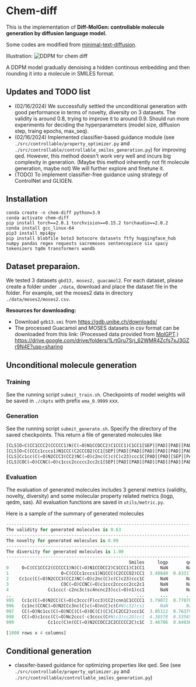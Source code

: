 # Chem-diff
This is the implementation of **Diff-MolGen: controllable molecule generation by diffusion language model.**

Some codes are modified from [minimal-text-diffusion](https://github.com/madaan/minimal-text-diffusion).

Illustration: ![DDPM for chem diff](https://github.com/yifeiwang15/chem-diff/ddpm.png)

A DDPM model gradually denoising a hidden continous embedding and then rounding it into a molecule in SMILES format.

## Updates and TODO list
* (02/16/2024) We successfully settled the unconditional generation with good performance in terms of novelty, 
diversity on 3 datasets. The validity is around 0.8, trying to improve it to around 0.9.
Should run more experiments for deciding the hyperparameters 
(model size, diffusion step, traing epochs, max_seq).
* (02/16/2024) Implemented classifier-based guidance module 
(see `./src/controllable/property_optimizer.py` and `./src/controllable/controllable_smiles_generation.py`) for improving qed.
However, this method doesn't work very well and incurs big complexity in generation.
  (Maybe this method inherently not fit molecule generation, maybe not) We will further explore and finetune it. 
* (TODO) To implement classifier-free guidance using strategy of ControlNet and GLIGEN.

## Installation
```linux
conda create -n chem-diff python=3.9
conda activate chem-diff 
pip install torch==2.0.1 torchvision==0.15.2 torchaudio==2.0.2
conda install gcc_linux-64
pip3 install mpi4py
pip install blobfile boto3 botocore datasets ftfy huggingface_hub numpy pandas regex requests sacremoses sentencepiece six spacy tokenizers tqdm transformers wandb
```
## Dataset preparaion.
We tested 3 datasets `gbd13, moses2, guacamol2`. For each dataset, please create a folder under `./data`,
download and place the dataset file in the folder. For example, set the moses2 data in directory `./data/moses2/moses2.csv`.

**Resources for downloading:**
* Download `gdb13.smi` from https://gdb.unibe.ch/downloads/
* The processed Guacamol and MOSES datasets in csv format can be downloaded from this link:
(Processed data provided from [MolGPT](https://github.com/devalab/molgpt).)
https://drive.google.com/drive/folders/1LrtGru7Srj_62WMR4Zcfs7xJ3GZr9N4E?usp=sharing

## Unconditional molecule generation
### Training
See the running script `submit_train.sh`. Checkpoints of model weights will be saved in `./ckpts` with prefix `ema_0.9999` xxx.
### Generation
See the running script `submit_generate.sh`. Specify the directory of the saved checkpoints. 
This return a file of generated molecules like
```python
[CLS]O=C(CC1CCC2(CCCCC1)N(C(=O)N1CCOCC2)C1CCC1)C1CC1[SEP][PAD][PAD][PAD][PAD][PAD][PAD][PAD][PAD][PAD][PAD][PAD][PAD][PAD][PAD][PAD][PAD][PAD][PAD][PAD][PAD][PAD][PAD][PAD][PAD][PAD][PAD][PAD][PAD][PAD][PAD][PAD][PAD][PAD][PAD][PAD][PAD][PAD][PAD][PAD][PAD][PAD][PAD][PAD][PAD][PAD][PAD][PAD][PAD][PAD][PAD][PAD]
[CLS]O=C(CCCc1cccs1)N1CCC(C2CCCO2)CC1[SEP][PAD][PAD][PAD][PAD][PAD][PAD][PAD][PAD][PAD][PAD][PAD][PAD][PAD][PAD][PAD][PAD][PAD][PAD][PAD][PAD][PAD][PAD][PAD][PAD][PAD][PAD][PAD][PAD][PAD][PAD][PAD][PAD][PAD][PAD][PAD][PAD][PAD][PAD][PAD][PAD][PAD][PAD][PAD][PAD][PAD][PAD][PAD][PAD][PAD][PAD][PAD][PAD][PAD][PAD][PAD][PAD][PAD][PAD][PAD][PAD][PAD][PAD][PAD][PAD][PAD][PAD]
[CLS]Cc1cc(C(=O)N2CCC3(CC2)NC(=O)c2nc(C)c(C)c23)ccc1C[PAD][PAD][SEP][PAD][PAD][PAD][PAD][PAD][PAD][PAD][PAD][PAD][PAD][PAD][PAD][PAD][PAD][PAD][PAD][PAD][PAD][PAD][PAD][PAD][PAD][PAD][PAD][PAD][PAD][PAD][PAD][PAD][PAD][PAD][PAD][PAD][PAD][PAD][PAD][PAD][PAD][PAD][PAD][PAD][PAD][PAD][PAD][PAD][PAD][PAD][PAD]
[CLS]COC(=O)CCNC(=O)c1ccc2ccccc2cc2c1[SEP][PAD][PAD][PAD][PAD][PAD][PAD][PAD][PAD][PAD][PAD][PAD][PAD][PAD][PAD][PAD][PAD][PAD][PAD][PAD][PAD][PAD][PAD][PAD][PAD][PAD][PAD][PAD][PAD][PAD][PAD][PAD][PAD][PAD][PAD][PAD][PAD][PAD][PAD][PAD][PAD][PAD][PAD][PAD][PAD][PAD][PAD][PAD][PAD][PAD][PAD][PAD][PAD][PAD][PAD][PAD][PAD][PAD][PAD][PAD][PAD][PAD][PAD][PAD][PAD][PAD][PAD]
```
### Evaluation
The evaluation of generated molecules includes 3 general metrics (validity, novelty, diversity) 
and some molecular property related metrics (logp, qedm, sas). 
All evaluation functions are saved in `utils/metric.py`.

Here is a sample of the summary of generated molecules
```python
-------------------------------------------------------------------------------------
The validity for generated molecules is 0.63
-------------------------------------------------------------------------------------
The novelty for generated molecules is 0.99
-------------------------------------------------------------------------------------
The diversity for generated molecules is 1.00
-------------------------------------------------------------------------------------
                                               Smiles     logp       qed   ses
0     O=C(CC1CCC2(CCCCC1)N(C(=O)N1CCOCC2)C1CCC1)C1CC1      NaN       NaN  None
1                    O=C(CCCc1cccs1)N1CCC(C2CCCO2)CC1  3.48840  0.833171  None
2    Cc1cc(C(=O)N2CCC3(CC2)NC(=O)c2nc(C)c(C)c23)ccc1C      NaN       NaN  None
3                    COC(=O)CCNC(=O)c1ccc2ccccc2cc2c1      NaN       NaN  None
4               Cc1ccc(-c2nc3c(sc4ncnc23)cc(=O)n1)cc1      NaN       NaN  None
..                                                ...      ...       ...   ...
995   Cc1c(C(=O)N2CC(C(=O)c3ccc(F)cc3)CC2)cnn1C1CCCC1  3.79072  0.770703  None
996   Cc1nc(CCNC(=O)N2CCc3nc(C)c(=O)n(C)c(C#N)c32)cs1      NaN       NaN  None
997   CC(=O)Nc1cc(C(=O)NCC(C(=O)OC(C)(C)C)C2CC2)ccc1C  3.05112  0.763798  None
998   CC(=O)c1ccc(C(=O)Nc2ccc(-c3cccc(C#N)c3)cc2O)cc1  4.38578  0.535859  None
999             Cc1cc(C)n(CC(=O)N2CCOCC2C2CCCCC2C)c1C  3.46706  0.849303  None

[1000 rows x 4 columns]
```


## Conditional generation
* classifer-based guidance for optimizing properties like qed. 
See (see `./src/controllable/property_optimizer.py` and `./src/controllable/controllable_smiles_generation.py`)